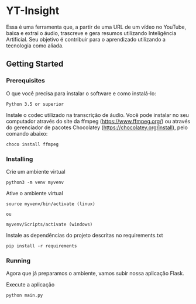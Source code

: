 # YT-Insight

Essa é uma ferramenta que, a partir de uma URL de um vídeo no YouTube, baixa e extrai o áudio, trascreve e gera resumos utilizando Inteligência Artificial. Seu objetivo é contribuir para o aprendizado utilizando a tecnologia como aliada. 

## Getting Started



### Prerequisites

O que você precisa para instalar o software e como instalá-lo:

```
Python 3.5 or superior

```

Instale o codec utilizado na transcrição de áudio. Você pode instalar no seu computador através do site da ffmpeg (https://www.ffmpeg.org/) ou através do gerenciador de pacotes Chocolatey (https://chocolatey.org/install), pelo comando abaixo:

```
choco install ffmpeg

```

### Installing

Crie um ambiente virtual 

```
python3 -m venv myvenv
```

Ative o ambiente virtual 

```
source myvenv/bin/activate (linux)

ou

myvenv/Scripts/activate (windows)
```

Instale as dependências do projeto descritas no requirements.txt
```
pip install -r requirements
```

### Running

Agora que já preparamos o ambiente, vamos subir nossa aplicação Flask.

Execute a aplicação

```
python main.py
```

